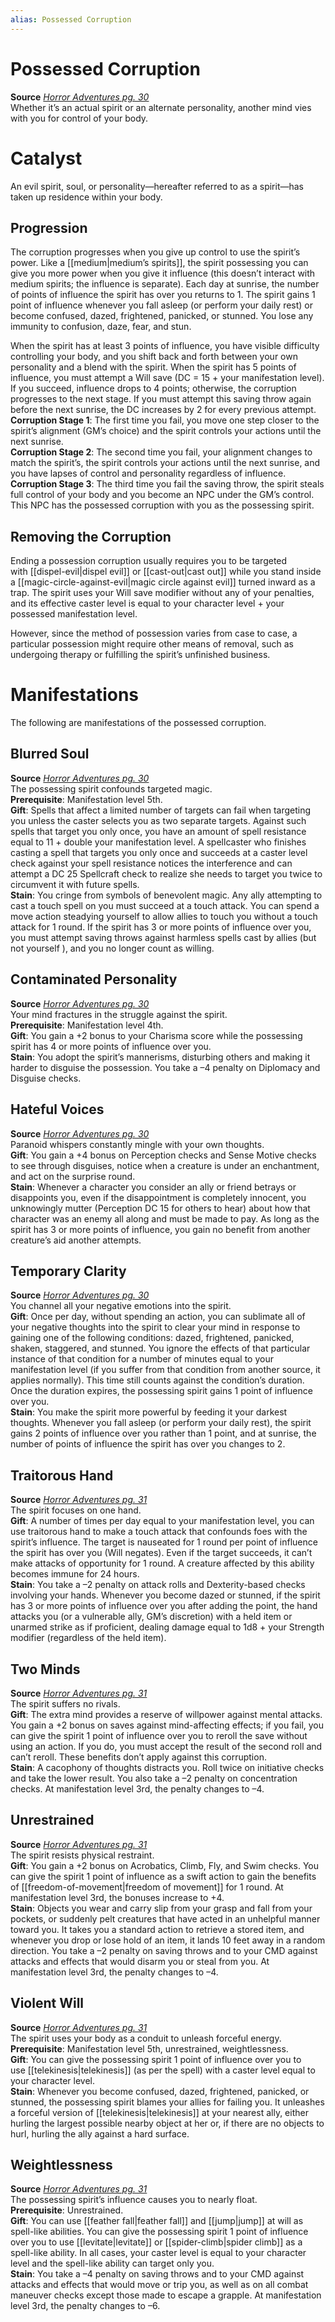 ```yaml
---
alias: Possessed Corruption
---
```


# Possessed Corruption

**Source** [_Horror Adventures pg. 30_](http://paizo.com/products/btpy9n5a?Pathfinder-Roleplaying-Game-Horror-Adventures)  
Whether it’s an actual spirit or an alternate personality, another mind vies with you for control of your body.  

# Catalyst

An evil spirit, soul, or personality—hereafter referred to as a spirit—has taken up residence within your body.  

## Progression

The corruption progresses when you give up control to use the spirit’s power. Like a [[medium|medium’s spirits]], the spirit possessing you can give you more power when you give it influence (this doesn’t interact with medium spirits; the influence is separate). Each day at sunrise, the number of points of influence the spirit has over you returns to 1. The spirit gains 1 point of influence whenever you fall asleep (or perform your daily rest) or become confused, dazed, frightened, panicked, or stunned. You lose any immunity to confusion, daze, fear, and stun.  
  
When the spirit has at least 3 points of influence, you have visible difficulty controlling your body, and you shift back and forth between your own personality and a blend with the spirit. When the spirit has 5 points of influence, you must attempt a Will save (DC = 15 + your manifestation level). If you succeed, influence drops to 4 points; otherwise, the corruption progresses to the next stage. If you must attempt this saving throw again before the next sunrise, the DC increases by 2 for every previous attempt.  
**Corruption Stage 1**: The first time you fail, you move one step closer to the spirit’s alignment (GM’s choice) and the spirit controls your actions until the next sunrise.  
**Corruption Stage 2**: The second time you fail, your alignment changes to match the spirit’s, the spirit controls your actions until the next sunrise, and you have lapses of control and personality regardless of influence.  
**Corruption Stage 3**: The third time you fail the saving throw, the spirit steals full control of your body and you become an NPC under the GM’s control. This NPC has the possessed corruption with you as the possessing spirit.  

## Removing the Corruption

Ending a possession corruption usually requires you to be targeted with [[dispel-evil|dispel evil]] or [[cast-out|cast out]] while you stand inside a [[magic-circle-against-evil|magic circle against evil]] turned inward as a trap. The spirit uses your Will save modifier without any of your penalties, and its effective caster level is equal to your character level + your possessed manifestation level.  
  
However, since the method of possession varies from case to case, a particular possession might require other means of removal, such as undergoing therapy or fulfilling the spirit’s unfinished business.  

# Manifestations

The following are manifestations of the possessed corruption.  

## Blurred Soul

**Source** [_Horror Adventures pg. 30_](http://paizo.com/products/btpy9n5a?Pathfinder-Roleplaying-Game-Horror-Adventures)  
The possessing spirit confounds targeted magic.  
**Prerequisite**: Manifestation level 5th.  
**Gift**: Spells that affect a limited number of targets can fail when targeting you unless the caster selects you as two separate targets. Against such spells that target you only once, you have an amount of spell resistance equal to 11 + double your manifestation level. A spellcaster who finishes casting a spell that targets you only once and succeeds at a caster level check against your spell resistance notices the interference and can attempt a DC 25 Spellcraft check to realize she needs to target you twice to circumvent it with future spells.  
**Stain**: You cringe from symbols of benevolent magic. Any ally attempting to cast a touch spell on you must succeed at a touch attack. You can spend a move action steadying yourself to allow allies to touch you without a touch attack for 1 round. If the spirit has 3 or more points of influence over you, you must attempt saving throws against harmless spells cast by allies (but not yourself ), and you no longer count as willing.  

## Contaminated Personality

**Source** [_Horror Adventures pg. 30_](http://paizo.com/products/btpy9n5a?Pathfinder-Roleplaying-Game-Horror-Adventures)  
Your mind fractures in the struggle against the spirit.  
**Prerequisite**: Manifestation level 4th.  
**Gift**: You gain a +2 bonus to your Charisma score while the possessing spirit has 4 or more points of influence over you.  
**Stain**: You adopt the spirit’s mannerisms, disturbing others and making it harder to disguise the possession. You take a –4 penalty on Diplomacy and Disguise checks.  

## Hateful Voices

**Source** [_Horror Adventures pg. 30_](http://paizo.com/products/btpy9n5a?Pathfinder-Roleplaying-Game-Horror-Adventures)  
Paranoid whispers constantly mingle with your own thoughts.  
**Gift**: You gain a +4 bonus on Perception checks and Sense Motive checks to see through disguises, notice when a creature is under an enchantment, and act on the surprise round.  
**Stain**: Whenever a character you consider an ally or friend betrays or disappoints you, even if the disappointment is completely innocent, you unknowingly mutter (Perception DC 15 for others to hear) about how that character was an enemy all along and must be made to pay. As long as the spirit has 3 or more points of influence, you gain no benefit from another creature’s aid another attempts.  

## Temporary Clarity

**Source** [_Horror Adventures pg. 30_](http://paizo.com/products/btpy9n5a?Pathfinder-Roleplaying-Game-Horror-Adventures)  
You channel all your negative emotions into the spirit.  
**Gift**: Once per day, without spending an action, you can sublimate all of your negative thoughts into the spirit to clear your mind in response to gaining one of the following conditions: dazed, frightened, panicked, shaken, staggered, and stunned. You ignore the effects of that particular instance of that condition for a number of minutes equal to your manifestation level (if you suffer from that condition from another source, it applies normally). This time still counts against the condition’s duration. Once the duration expires, the possessing spirit gains 1 point of influence over you.  
**Stain**: You make the spirit more powerful by feeding it your darkest thoughts. Whenever you fall asleep (or perform your daily rest), the spirit gains 2 points of influence over you rather than 1 point, and at sunrise, the number of points of influence the spirit has over you changes to 2.  

## Traitorous Hand

**Source** [_Horror Adventures pg. 31_](http://paizo.com/products/btpy9n5a?Pathfinder-Roleplaying-Game-Horror-Adventures)  
The spirit focuses on one hand.  
**Gift**: A number of times per day equal to your manifestation level, you can use traitorous hand to make a touch attack that confounds foes with the spirit’s influence. The target is nauseated for 1 round per point of influence the spirit has over you (Will negates). Even if the target succeeds, it can’t make attacks of opportunity for 1 round. A creature affected by this ability becomes immune for 24 hours.  
**Stain**: You take a –2 penalty on attack rolls and Dexterity-based checks involving your hands. Whenever you become dazed or stunned, if the spirit has 3 or more points of influence over you after adding the point, the hand attacks you (or a vulnerable ally, GM’s discretion) with a held item or unarmed strike as if proficient, dealing damage equal to 1d8 + your Strength modifier (regardless of the held item).  

## Two Minds

**Source** [_Horror Adventures pg. 31_](http://paizo.com/products/btpy9n5a?Pathfinder-Roleplaying-Game-Horror-Adventures)  
The spirit suffers no rivals.  
**Gift**: The extra mind provides a reserve of willpower against mental attacks. You gain a +2 bonus on saves against mind-affecting effects; if you fail, you can give the spirit 1 point of influence over you to reroll the save without using an action. If you do, you must accept the result of the second roll and can’t reroll. These benefits don’t apply against this corruption.  
**Stain**: A cacophony of thoughts distracts you. Roll twice on initiative checks and take the lower result. You also take a –2 penalty on concentration checks. At manifestation level 3rd, the penalty changes to –4.  

## Unrestrained

**Source** [_Horror Adventures pg. 31_](http://paizo.com/products/btpy9n5a?Pathfinder-Roleplaying-Game-Horror-Adventures)  
The spirit resists physical restraint.  
**Gift**: You gain a +2 bonus on Acrobatics, Climb, Fly, and Swim checks. You can give the spirit 1 point of influence as a swift action to gain the benefits of [[freedom-of-movement|freedom of movement]] for 1 round. At manifestation level 3rd, the bonuses increase to +4.  
**Stain**: Objects you wear and carry slip from your grasp and fall from your pockets, or suddenly pelt creatures that have acted in an unhelpful manner toward you. It takes you a standard action to retrieve a stored item, and whenever you drop or lose hold of an item, it lands 10 feet away in a random direction. You take a –2 penalty on saving throws and to your CMD against attacks and effects that would disarm you or steal from you. At manifestation level 3rd, the penalty changes to –4.  

## Violent Will

**Source** [_Horror Adventures pg. 31_](http://paizo.com/products/btpy9n5a?Pathfinder-Roleplaying-Game-Horror-Adventures)  
The spirit uses your body as a conduit to unleash forceful energy.  
**Prerequisite**: Manifestation level 5th, unrestrained, weightlessness.  
**Gift**: You can give the possessing spirit 1 point of influence over you to use [[telekinesis|telekinesis]] (as per the spell) with a caster level equal to your character level.  
**Stain**: Whenever you become confused, dazed, frightened, panicked, or stunned, the possessing spirit blames your allies for failing you. It unleashes a forceful version of [[telekinesis|telekinesis]] at your nearest ally, either hurling the largest possible nearby object at her or, if there are no objects to hurl, hurling the ally against a hard surface.  

## Weightlessness

**Source** [_Horror Adventures pg. 31_](http://paizo.com/products/btpy9n5a?Pathfinder-Roleplaying-Game-Horror-Adventures)  
The possessing spirit’s influence causes you to nearly float.  
**Prerequisite**: Unrestrained.  
**Gift**: You can use [[feather fall|feather fall]] and [[jump|jump]] at will as spell-like abilities. You can give the possessing spirit 1 point of influence over you to use [[levitate|levitate]] or [[spider-climb|spider climb]] as a spell-like ability. In all cases, your caster level is equal to your character level and the spell-like ability can target only you.  
**Stain**: You take a –4 penalty on saving throws and to your CMD against attacks and effects that would move or trip you, as well as on all combat maneuver checks except those made to escape a grapple. At manifestation level 3rd, the penalty changes to –6.
